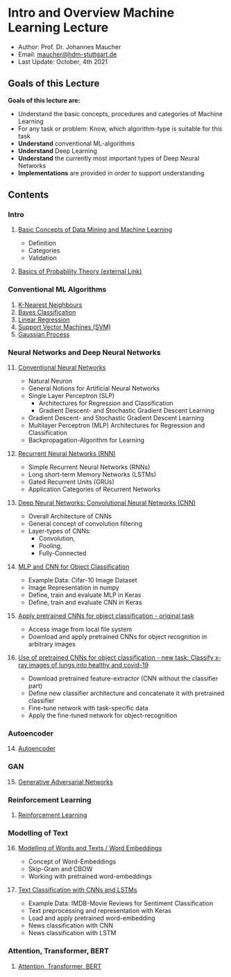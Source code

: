 # Intro and Overview Machine Learning Lecture

* Author: Prof. Dr. Johannes Maucher
* Email: maucher@hdm-stuttgart.de
* Last Update: October, 4th 2021

## Goals of this Lecture

**Goals of this lecture are:**


* Understand the basic concepts, procedures and categories of Machine Learning
* For any task or problem: Know, which algorithm-type is suitable for this task
* **Understand** conventional ML-algorithms
* **Understand** Deep Learning
* **Understand** the currently most important types of Deep Neural Networks   
* **Implementations** are provided in order to support understanding

<a id='data_mining'></a>
## Contents

### Intro

1. [Basic Concepts of Data Mining and Machine Learning](00BasicConcepts.ipynb)
    * Definition
    * Categories
    * Validation
	
2. [Basics of Probability Theory (external Link)](https://hannibunny.github.io/probability/intro.html)

### Conventional ML Algorithms
    
1. [K-Nearest Neighbours](./machinelearning/knn.ipynb)
2. [Bayes Classification](./machinelearning/parametricClassification1D.ipynb)
3. [Linear Regression](./machinelearning/LinReg.md)
4. [Support Vector Machines (SVM)](./machinelearning/svm.md)
5. [Gaussian Process](./machinelearning/gp.md)
    
    
### Neural Networks and Deep Neural Networks

11. [Conventional Neural Networks](neuralnetworks/01NeuralNets.ipynb) 
    * Natural Neuron
    * General Notions for Artificial Neural Networks
    * Single Layer Perceptron (SLP)
        * Architectures for Regression and Classification
        * Gradient Descent- and Stochastic Gradient Descent Learning
    * Gradient Descent- and Stochastic Gradient Descent Learning
    * Multilayer Perceptron (MLP) Architectures for Regression and Classification
    * Backpropagation-Algorithm for Learning
    

12. [Recurrent Neural Networks (RNN)](neuralnetworks/02RecurrentNeuralNetworks.ipynb) 
    * Simple Recurrent Neural Networks (RNNs)
    * Long short-term Memory Networks (LSTMs)
    * Gated Recurrent Units (GRUs)
    * Application Categories of Recurrent Networks


13. [Deep Neural Networks: Convolutional Neural Networks (CNN)](neuralnetworks/03ConvolutionNeuralNetworks.ipynb) 
    * Overall Architecture of CNNs
    * General concept of convolution filtering
    * Layer-types of CNNs: 
        * Convolution, 
        * Pooling, 
        * Fully-Connected 

14. [MLP and CNN for Object Classification](neuralnetworks/03KerasMLPandCNNcifar.ipynb)
    * Example Data: Cifar-10 Image Dataset
    * Image Representation in numpy
    * Define, train and evaluate MLP in Keras
    * Define, train and evaluate CNN in Keras 
    
    
19. [Apply pretrained CNNs for object classification - original task](neuralnetworks/04KerasPretrainedClassifiers.ipynb)
    * Access image from local file system
    * Download and apply pretrained CNNs for object recognition in arbitrary images
    

    
20. [Use of pretrained CNNs for object classification - new task: Classify x-ray images of lungs into healthy and covid-19](neuralnetworks/05KerasPretrainedCovid.ipynb)
    * Download pretrained feature-extractor (CNN without the classifier part)
    * Define new classifier architecture and concatenate it with pretrained classifier
    * Fine-tune network with task-specific data
    * Apply the fine-tuned network for object-recognition
    
    

### Autoencoder

14. [Autoencoder](neuralnetworks/04VariationalAutoencoder.ipynb) 

### GAN

15. [Generative Adversarial Networks](gan/DCGAN.ipynb)


### Reinforcement Learning

1. [Reinforcement Learning](rl/reinforcement.md)

### Modelling of Text
     
    
16. [Modelling of Words and Texts / Word Embeddings](text/01ModellingWordsAndTexts.ipynb) 
    * Concept of Word-Embeddings
    * Skip-Gram and CBOW
    * Working with pretrained word-embeddings
    
    
    
14. [Text Classification with CNNs and LSTMs](text/02TextClassification.ipynb)
    * Example Data: IMDB-Movie Reviews for Sentiment Classification
    * Text preprocessing and representation with Keras
    * Load and apply pretrained word-embedding
    * News classification with CNN
    * News classification with LSTM
    
### Attention, Transformer, BERT

1. [Attention, Transformer, BERT](transformer/attention.md)

